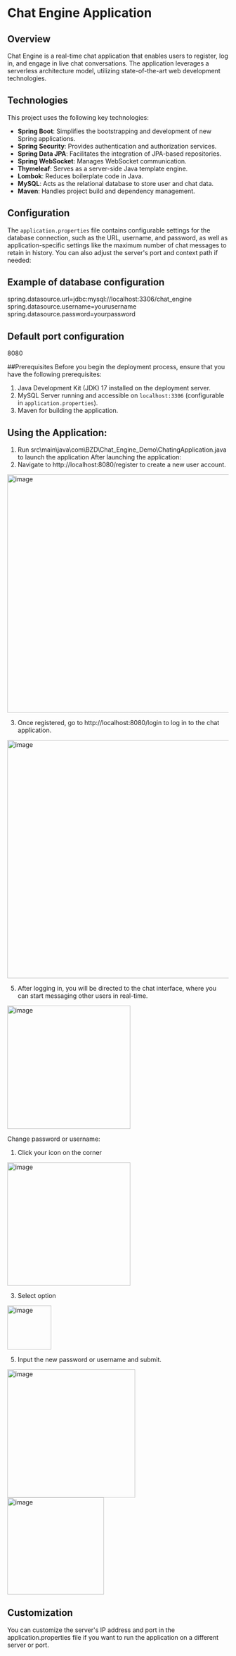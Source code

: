 # Chat Engine Application

## Overview
Chat Engine is a real-time chat application that enables users to register, log in, and engage in live chat conversations. The application leverages a serverless architecture model, utilizing state-of-the-art web development technologies.

## Technologies
This project uses the following key technologies:

- **Spring Boot**: Simplifies the bootstrapping and development of new Spring applications.
- **Spring Security**: Provides authentication and authorization services.
- **Spring Data JPA**: Facilitates the integration of JPA-based repositories.
- **Spring WebSocket**: Manages WebSocket communication.
- **Thymeleaf**: Serves as a server-side Java template engine.
- **Lombok**: Reduces boilerplate code in Java.
- **MySQL**: Acts as the relational database to store user and chat data.
- **Maven**: Handles project build and dependency management.

## Configuration
The `application.properties` file contains configurable settings for the database connection, such as the URL, username, and password, as well as application-specific settings like the maximum number of chat messages to retain in history. You can also adjust the server's port and context path if needed:

## Example of database configuration
spring.datasource.url=jdbc:mysql://localhost:3306/chat_engine
spring.datasource.username=yourusername
spring.datasource.password=yourpassword

## Default port configuration
8080

##Prerequisites
Before you begin the deployment process, ensure that you have the following prerequisites:
1. Java Development Kit (JDK) 17 installed on the deployment server.
2. MySQL Server running and accessible on `localhost:3306` (configurable in `application.properties`).
3. Maven for building the application.

## Using the Application:
1. Run src\main\java\com\BZD\Chat_Engine_Demo\ChatingApplication.java to launch the application
After launching the application:
1. Navigate to http://localhost:8080/register to create a new user account.
   
<img width="541" alt="image" src="https://github.com/BoZhiDeng/Chat_Engine/assets/106386075/b280a9c9-0345-434c-8c74-e706a33bf213">

3. Once registered, go to http://localhost:8080/login to log in to the chat application.
   
<img width="541" alt="image" src="https://github.com/BoZhiDeng/Chat_Engine/assets/106386075/2aeace3b-78a2-47e2-9498-990f388b63d1">

5. After logging in, you will be directed to the chat interface, where you can start messaging other users in real-time.
   
<img width="280" alt="image" src="https://github.com/BoZhiDeng/Chat_Engine/assets/106386075/ee3824ad-4031-48e8-9ac9-12d430e154e5">

Change password or username:
1. Click your icon on the corner
   
<img width="280" alt="image" src="https://github.com/BoZhiDeng/Chat_Engine/assets/106386075/6b35d17c-93ed-45d2-a00a-c32d79299241">

3. Select option

<img width="100" alt="image" src="https://github.com/BoZhiDeng/Chat_Engine/assets/106386075/d303cff7-4d39-4dcd-802f-b621894075ab">

5. Input the new password or username and submit.
   
<img width="291" alt="image" src="https://github.com/BoZhiDeng/Chat_Engine/assets/106386075/fedb3f37-32fb-46dd-87d4-0ba3f1166eaf">

<img width="220" alt="image" src="https://github.com/BoZhiDeng/Chat_Engine/assets/106386075/3a19392a-be1e-44a7-ad5a-5d2c79c2fd7a">

## Customization
You can customize the server's IP address and port in the application.properties file if you want to run the application on a different server or port.
